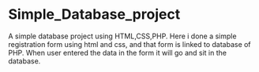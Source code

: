 # Simple_Database_project
A simple database project using HTML,CSS,PHP. Here i done a simple registration form using html and css, and that form is linked to database of PHP. When user entered the data in the form it will go and sit in the database.
